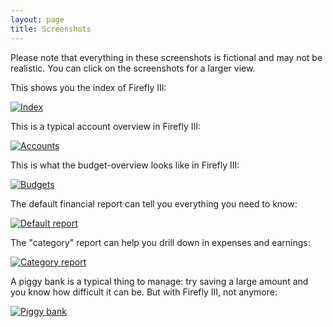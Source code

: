 ```yaml
---
layout: page
title: Screenshots
---
```



Please note that everything in these screenshots is fictional and may not be realistic. You can click on the screenshots for a larger view.

This shows you the index of Firefly III:

[![Index](https://i.nder.be/h2b37243/700/w)](https://i.nder.be/h2b37243)

This is a typical account overview in Firefly III:

[![Accounts](https://i.nder.be/hv70pbwc/700/w)](https://i.nder.be/hv70pbwc)

This is what the budget-overview looks like in Firefly III:

[![Budgets](https://i.nder.be/g4dg6ddb/700/w)](https://i.nder.be/g4dg6ddb)

The default financial report can tell you everything you need to know:

[![Default report](https://i.nder.be/ccn0u2mp/700/w)](https://i.nder.be/ccn0u2mp)

The "category" report can help you drill down in expenses and earnings:

[![Category report](https://i.nder.be/gm8hbh7z/700/w)](https://i.nder.be/gm8hbh7z)

A piggy bank is a typical thing to manage: try saving a large amount and you know how difficult it can be. But with Firefly III, not anymore:

[![Piggy bank](https://i.nder.be/g3447vc0/700/w)](https://i.nder.be/g3447vc0/g5zx0fnc)
